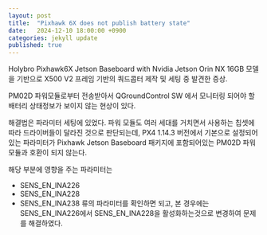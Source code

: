 ```yaml
---
layout: post
title:  "Pixhawk 6X does not publish battery state"
date:   2024-12-10 18:00:00 +0900
categories: jekyll update
published: true
---
```


Holybro Pixhawk6X Jetson Baseboard with Nvidia Jetson Orin NX 16GB 모델을 기반으로 X500 V2 프레임 기반의 쿼드콥터 제작 및 세팅 중 발견한 증상.

PM02D 파워모듈로부터 전송받아서 QGroundControl SW 에서 모니터링 되어야 할 배터리 상태정보가 보이지 않는 현상이 있다.

해결법은 파라미터 세팅에 있었다.
파워 모듈도 여러 세대를 거치면서 사용하는 칩셋에 따라 드라이버들이 달라진 것으로 판단되는데, PX4 1.14.3 버전에서 기본으로 설정되어있는 파라미터가 Pixhawk Jetson Baseboard 패키지에 포함되어있는 PM02D 파워모듈과 호환이 되지 않는다.

해당 부분에 영향을 주는 파라미터는
- SENS_EN_INA226
- SENS_EN_INA228
- SENS_EN_INA238
류의 파라미터를 확인하면 되고, 본 경우에는 SENS_EN_INA226에서 SENS_EN_INA228을 활성화하는것으로 변경하여 문제를 해결하였다.